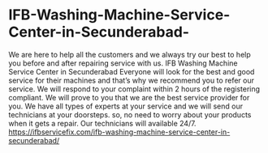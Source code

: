 # IFB-Washing-Machine-Service-Center-in-Secunderabad-
We are here to help all the customers and we always try our best to help you before and after repairing service with us. IFB Washing Machine Service Center in Secunderabad Everyone will look for the best and good service for their machines and that’s why we recommend you to refer our service. We will respond to your complaint within 2 hours of the registering compliant. We will prove to you that we are the best service provider for you. We have all types of experts at your service and we will send our technicians at your doorsteps. so, no need to worry about your products when it gets a repair. Our technicians will available 24/7.   https://ifbservicefix.com/ifb-washing-machine-service-center-in-secunderabad/
